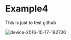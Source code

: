 # Example4
This is just to test github

![device-2016-10-17-192730](https://cloud.githubusercontent.com/assets/20631330/19459343/1c7c76ec-94a0-11e6-8236-fcf45df59a29.png)
